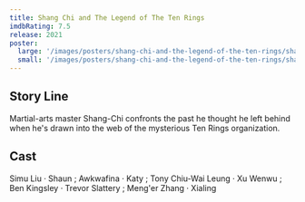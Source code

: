 ```yaml
---
title: Shang Chi and The Legend of The Ten Rings
imdbRating: 7.5
release: 2021
poster:
  large: '/images/posters/shang-chi-and-the-legend-of-the-ten-rings/shang-chi-large.png'
  small: '/images/posters/shang-chi-and-the-legend-of-the-ten-rings/shang-chi-small.png'
---
```


## Story Line

Martial-arts master Shang-Chi confronts the past he thought he left behind when he's drawn into the web of the mysterious Ten Rings organization.

## Cast

Simu Liu · Shaun ; Awkwafina · Katy ; Tony Chiu-Wai Leung · Xu Wenwu ; Ben Kingsley · Trevor Slattery ; Meng'er Zhang · Xialing
